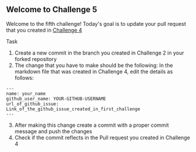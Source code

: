 ## Welcome to Challenge 5

Welcome to the fifth challenge! 
Today's goal is to update your pull request that you created in [Challenge 4](https://github.com/eabhi-me/oss-prac-01/blob/main/Beginner/Challenges/04.md)

Task
1. Create a new commit in the branch you created in Challenge 2 in your forked repository 
2. The change that you have to make should be the following: 
In the markdown file that was created in Challenge 4, edit the details as follows: 
```
---
name: your_name
github_user_name: YOUR-GITHUB-USERNAME
url_of_github_issue: Link_of_the_github_issue_created_in_first_challenge
---
```
3. After making this change create a commit with a proper commit message and push the changes 
4. Check if the commit reflects in the Pull request you created in Challenge 4
